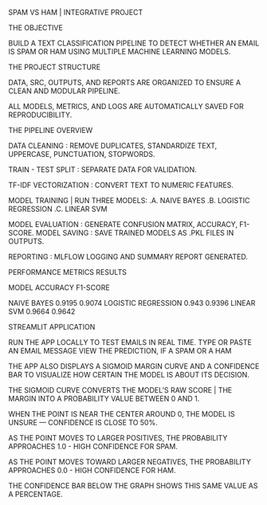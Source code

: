 SPAM VS HAM | INTEGRATIVE PROJECT


THE  OBJECTIVE

BUILD A TEXT CLASSIFICATION PIPELINE TO DETECT WHETHER AN EMAIL IS SPAM OR HAM USING MULTIPLE MACHINE LEARNING MODELS.


THE PROJECT STRUCTURE

DATA, SRC, OUTPUTS, AND REPORTS ARE ORGANIZED TO ENSURE A CLEAN AND MODULAR PIPELINE.

ALL MODELS, METRICS, AND LOGS ARE AUTOMATICALLY SAVED FOR REPRODUCIBILITY.


THE PIPELINE OVERVIEW

DATA CLEANING : REMOVE DUPLICATES, STANDARDIZE TEXT, UPPERCASE, PUNCTUATION, STOPWORDS.

TRAIN - TEST SPLIT : SEPARATE DATA FOR VALIDATION.

TF-IDF VECTORIZATION : CONVERT TEXT TO NUMERIC FEATURES.

MODEL TRAINING | RUN THREE MODELS:
.A. NAIVE BAYES
.B. LOGISTIC REGRESSION
.C. LINEAR SVM

MODEL EVALUATION : GENERATE CONFUSION MATRIX, ACCURACY, F1-SCORE.
MODEL SAVING : SAVE TRAINED MODELS AS .PKL FILES IN OUTPUTS.

REPORTING :  MLFLOW LOGGING AND SUMMARY REPORT GENERATED.


PERFORMANCE METRICS RESULTS

   MODEL	          ACCURACY	  F1-SCORE

NAIVE BAYES	           0.9195      0.9074
LOGISTIC REGRESSION	   0.943	   0.9396
LINEAR SVM	           0.9664      0.9642


STREAMLIT APPLICATION

RUN THE APP LOCALLY TO TEST EMAILS IN REAL TIME.
TYPE OR PASTE AN EMAIL MESSAGE VIEW THE PREDICTION, IF A SPAM OR A HAM

THE APP ALSO DISPLAYS A SIGMOID MARGIN CURVE AND A CONFIDENCE BAR TO VISUALIZE HOW 
CERTAIN THE MODEL IS ABOUT ITS DECISION.

THE SIGMOID CURVE CONVERTS THE MODEL’S RAW SCORE | THE MARGIN INTO A PROBABILITY VALUE BETWEEN 0 AND 1.

WHEN THE POINT IS NEAR THE CENTER AROUND 0, THE MODEL IS UNSURE — CONFIDENCE IS CLOSE TO 50%.

AS THE POINT MOVES TO LARGER POSITIVES, THE PROBABILITY APPROACHES 1.0 - HIGH CONFIDENCE FOR SPAM.

AS THE POINT MOVES TOWARD LARGER NEGATIVES, THE PROBABILITY APPROACHES 0.0 - HIGH CONFIDENCE FOR HAM.


THE CONFIDENCE BAR BELOW THE GRAPH SHOWS THIS SAME VALUE AS A PERCENTAGE.